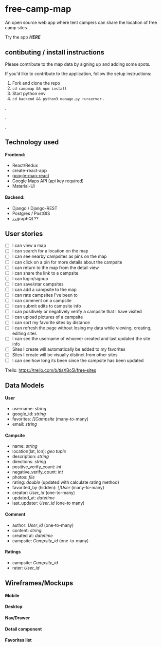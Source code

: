 # free-camp-map
An open source web app where tent campers can share the location of free camp sites.

Try the app ***HERE***

## contibuting / install instructions
Please contribute to the map data by signing up and adding some spots.

If you'd like to contribute to the application, follow the setup instructions:

1) Fork and clone the repo
2) `cd campmap && npm install`
3) Start python env
4) `cd backend && python3 manage.py runserver`
.

.

.

.


## Technology used
#### Frontend:
* React/Redux
* create-react-app
* [google-map-react](https://github.com/istarkov/google-map-react)
* Google Maps API (api key required)
* Material-Ui

#### Backend:
* Django / Django-REST
* Postgres / PostGIS
* ¿¿graphQL??

## User stories
* [ ] I can view a map
* [ ] I can search for a location on the map
* [ ] I can see nearby campsites as pins on the map
* [ ] I can click on a pin for more details about the campsite
* [ ] I can return to the map from the detail view
* [ ] I can share the link to a campsite
* [ ] I can login/signup
* [ ] I can save/star campsites
* [ ] I can add a campsite to the map
* [ ] I can rate campsites I've been to
* [ ] I can comment on a campsite
* [ ] I can submit edits to campsite info
* [ ] I can positively or negatively verify a campsite that I have visited
* [ ] I can upload pictures of a campsite
* [ ] I can sort my favorite sites by distance
* [ ] I can refresh the page without losing my data while viewing, creating, editing sites
* [ ] I can see the username of whoever created and last updated the site info
* [ ] Sites I create will automatically be added to my favorites
* [ ] Sites I create will be visually distinct from other sites
* [ ] I can see how long its been since the campsite has been updated

Trello: https://trello.com/b/tisXBo5l/free-sites

## Data Models
#### User
- username: *string*
- google_id: *string*
- favorites: *[]Campsite* (many-to-many)
- email: *string*

#### Campsite
- name: *string*
- location(lat, lon): *geo tuple*
- description: *string*
- directions: *string*
- positive_verify_count: *int*
- negative_verify_count: *int*
- photos: *file*
- rating: *double* (updated with calculate rating method)
- favorited_by (hidden): *[]User* (many-to-many)
- creator: *User_id* (one-to-many)
- updated_at: *datetime*
- last_updater: *User_id* (one-to many)

#### Comment
- author: *User_id* (one-to-many)
- content: *string*
- created at: *datetime*
- campsite: *Campsite_id* (one-to-many)

#### Ratings
- campsite: *Campsite_id*
- rater: *User_id*

## Wireframes/Mockups
#### Mobile

#### Desktop

#### Nav/Drawer

#### Detail component

#### Favorites list

